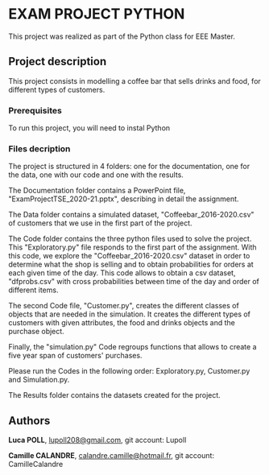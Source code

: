 # EXAM PROJECT PYTHON

This project was realized as part of the Python class for EEE Master.  

## Project description

This project consists in modelling a coffee bar that sells drinks and food, for different
types of customers.

### Prerequisites

To run this project, you will need to instal Python

### Files decription
The project is structured in 4 folders: one for the documentation, one for the data, 
one with our code and one with the results.

The Documentation folder contains a PowerPoint file, "ExamProjectTSE_2020-21.pptx", 
describing in detail the assignment. 

The Data folder contains a simulated dataset, "Coffeebar_2016-2020.csv" of customers 
that we use in the first part of the project.

The Code folder contains the three python files used to solve the project. This 
"Exploratory.py" file responds to the first part of the assignment. With this code, we 
explore the "Coffeebar_2016-2020.csv" dataset in order to determine what the shop is 
selling and to obtain probabilities for orders at each given time of the day. This code 
allows to obtain a csv dataset, "dfprobs.csv"  with cross probabilities between time of the day and order of
different items. 

The second Code file, "Customer.py", creates the different classes of objects that are needed in the simulation. 
It creates the different types of customers with given attributes, the food and drinks objects 
and the purchase object.

Finally, the "simulation.py" Code regroups functions that allows to create a five year span of 
customers' purchases.

Please run the Codes in the following order: Exploratory.py, Customer.py and Simulation.py. 

The Results folder contains the datasets created for the project.


## Authors
**Luca POLL**, lupoll208@gmail.com, git account: Lupoll

**Camille CALANDRE**, calandre.camille@hotmail.fr, git account: CamilleCalandre
